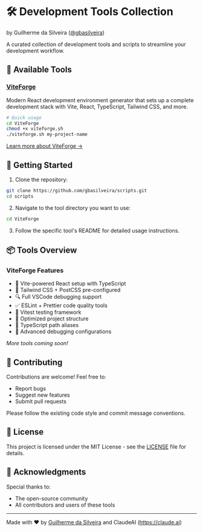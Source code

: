 # 🛠️ Development Tools Collection
by Guilherme da Silveira ([@gbasilveira](https://github.com/gbasilveira))

A curated collection of development tools and scripts to streamline your development workflow.

## 🎯 Available Tools

### [ViteForge](./ViteForge)
Modern React development environment generator that sets up a complete development stack with Vite, React, TypeScript, Tailwind CSS, and more.

```bash
# Quick usage
cd ViteForge
chmod +x viteforge.sh
./viteforge.sh my-project-name
```

[Learn more about ViteForge →](./ViteForge/README.md)

## 🚀 Getting Started

1. Clone the repository:
```bash
git clone https://github.com/gbasilveira/scripts.git
cd scripts
```

2. Navigate to the tool directory you want to use:
```bash
cd ViteForge
```

3. Follow the specific tool's README for detailed usage instructions.

## 📦 Tools Overview

### ViteForge Features
- 🚀 Vite-powered React setup with TypeScript
- 🎨 Tailwind CSS + PostCSS pre-configured
- 🔍 Full VSCode debugging support
- ✅ ESLint + Prettier code quality tools
- 🧪 Vitest testing framework
- 📁 Optimized project structure
- 🎯 TypeScript path aliases
- 🐛 Advanced debugging configurations

*More tools coming soon!*

## 🤝 Contributing

Contributions are welcome! Feel free to:
- Report bugs
- Suggest new features
- Submit pull requests

Please follow the existing code style and commit message conventions.

## 📝 License

This project is licensed under the MIT License - see the [LICENSE](LICENSE) file for details.

## 🙏 Acknowledgments

Special thanks to:
- The open-source community
- All contributors and users of these tools

---

Made with ❤️ by [Guilherme da Silveira](https://github.com/gbasilveira) and ClaudeAI (https://claude.ai)